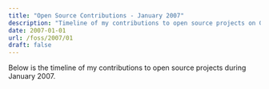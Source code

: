 ```yaml
---
title: "Open Source Contributions - January 2007"
description: "Timeline of my contributions to open source projects on GitHub during January 2007."
date: 2007-01-01
url: /foss/2007/01
draft: false
---
```


Below is the timeline of my contributions to open source projects during January 2007.


